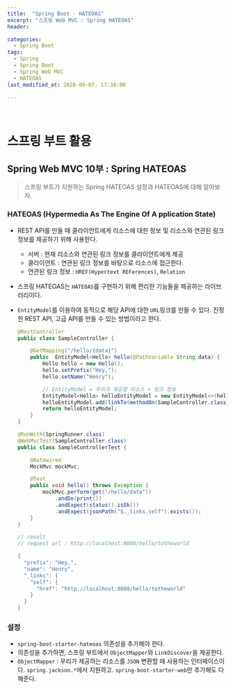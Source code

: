 ```yaml
---
title:  "Spring Boot - HATEOAS"
excerpt: "스프링 Web MVC : Spring HATEOAS"
header:

categories:
  - Spring Boot
tags:
  - Spring
  - Spring Boot
  - Spring Web MVC
  - HATEOAS
last_modified_at: 2020-09-07. 17:30:00

---
```


<br>

# 스프링 부트 활용

## Spring Web MVC 10부 : Spring HATEOAS

> 스프링 부트가 지원하는 Spring HATEOAS 설정과 HATEOAS에 대해 알아보자.

### HATEOAS (**H**ypermedia **A**s **T**he **E**ngine **O**f **A** pplication **S**tate)

- REST API를 만들 때 클라이언트에게 리소스에 대한 정보 및 리소스와 연관된 링크 정보를 제공하기 위해 사용한다.

  - 서버 : 현재 리소스와 연관된 링크 정보를 클라이언트에게 제공
  - 클라이언트 :  연관된 링크 정보를 바탕으로 리소스에 접근한다.
  - 연관된 링크 정보 : `HREF(Hypertext REFerences)`, `Relation`

- 스프링 HATEOAS는 `HATEOAS`를 구현하기 위해 편리한 기능들을 제공하는 라이브러리이다.

- `EntityModel`를 이용하여 동적으로 해당 API에 대한 `URL`링크를 만들 수 있다. 진정한 REST API, 고급 API를 만들 수 있는 방법이라고 한다.

  ```java
  @RestController
  public class SampleController {
  
      @GetMapping("/hello/{data}")
      public  EntityModel<Hello> hello(@PathVariable String data) {
          Hello hello = new Hello();
          hello.setPrefix("Hey,");
          hello.setName("Henry");
  
          // EntityModel = 우리가 제공할 리소스 + 링크 정보
          EntityModel<Hello> helloEntityModel = new EntityModel<>(hello);
          helloEntityModel.add(linkTo(methodOn(SampleController.class).hello(data)).withSelfRel());
          return helloEntityModel;
      }
  }
  ```

  ```java
  @RunWith(SpringRunner.class)
  @WebMvcTest(SampleController.class)
  public class SampleControllerTest {
  
      @Autowired
      MockMvc mockMvc;
  
      @Test
      public void hello() throws Exception {
          mockMvc.perform(get("/hello/data"))
              .andDo(print())
              .andExpect(status().isOk())
              .andExpect(jsonPath("$._links.self").exists());
      }
  }
  ```

  ```java
  // result
  // request url : http://localhost:8080/hello/totheworld
  
  {
    "prefix": "Hey,",
    "name": "Henry",
    "_links": {
      "self": {
        "href": "http://localhost:8080/hello/totheworld"
      }
    }
  }
  ```



### 설정

- `spring-boot-starter-hateoas` 의존성을 추가해야 한다. 
- 의존성을 추가하면, 스프링 부트에서 `ObjectMapper`와 `LinkDiscover`을 제공한다.
- `ObjectMapper` : 우리가 제공하는 리소스를 `JSON` 변환할 때 사용하는 인터페이스이다. `spring.jackson.*`에서 지원하고. `spring-boot-starter-web`만 추가해도 다 해준다.


